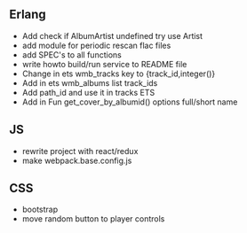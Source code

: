 ## Erlang
- Add check if AlbumArtist undefined try use Artist
- add module for periodic rescan flac files
- add SPEC's to all functions
- write howto build/run service to README file
- Change in ets wmb_tracks key to {track_id,integer()}
- Add in ets wmb_albums list track_ids
- Add path_id and use it in tracks ETS
- Add in Fun get_cover_by_albumid() options full/short name


## JS
- rewrite project with react/redux
- make webpack.base.config.js


## CSS
- bootstrap
- move random button to player controls

